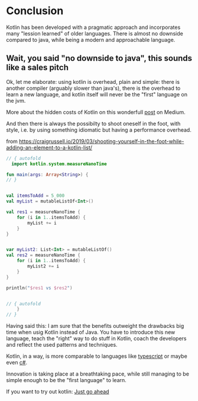 
# Conclusion

Kotlin has been developed with a pragmatic approach and incorporates many 
"lession learned" of older languages. There is almost no downside compared
 to java, while being a modern and approachable language.

## Wait, you said "no downside to java", this sounds like a sales pitch

Ok, let me elaborate: using kotlin is overhead, plain and simple: there is another compiler
(arguably slower than java's), there is the overhead to learn a new language, and kotlin itself
will never be the "first" language on the jvm.


More about the hidden costs of Kotlin on this wonderfull [post](https://medium.com/@BladeCoder/exploring-kotlins-hidden-costs-part-1-fbb9935d9b62) on Medium.


And then there is always the possibilty to shoot oneself in the foot, with style, i.e. by using something  idiomatic but having a performance 
overhead. 


from https://craigrussell.io/2019/03/shooting-yourself-in-the-foot-while-adding-an-element-to-a-kotlin-list/


```kotlin runnable
// { autofold
  import kotlin.system.measureNanoTime

fun main(args: Array<String>) {
// }


val itemsToAdd = 5_000
val myList = mutableListOf<Int>()

val res1 = measureNanoTime {
    for (i in 1..itemsToAdd) {
        myList += i
    }
}


var myList2: List<Int> = mutableListOf()
val res2 = measureNanoTime {
    for (i in 1..itemsToAdd) {
        myList2 += i
    }
}

println("$res1 vs $res2")


// { autofold
    }
// }
```

Having said this: I am sure that the benefits outweight the drawbacks big time when usig Kotlin instead of Java. You have to introduce this new language, teach the "right" way to do stuff in Kotlin, coach the developers and reflect the used patterns and techniques.

 Kotlin, in a way, is more comparable to languages like [typescript](http://typescript.org/) 
or maybe even [c#](https://docs.microsoft.com/en-us/dotnet/csharp/programming-guide/).

Innovation is taking place at a breathtaking pace, while still managing to be simple 
enough to be the "first language" to learn.

If you want to try out kotlin: [Just go ahead](https://try.kotlinlang.org)